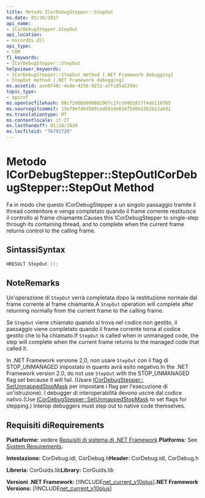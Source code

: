 ```yaml
---
title: Metodo ICorDebugStepper::StepOut
ms.date: 03/30/2017
api_name:
- ICorDebugStepper.StepOut
api_location:
- mscordbi.dll
api_type:
- COM
f1_keywords:
- ICorDebugStepper::StepOut
helpviewer_keywords:
- ICorDebugStepper::StepOut method [.NET Framework debugging]
- StepOut method [.NET Framework debugging]
ms.assetid: aae0f48c-4ede-4256-9251-a7fc85a229dc
topic_type:
- apiref
ms.openlocfilehash: 08cf2d0bb09080296fc1fcc69b5817f4d6118765
ms.sourcegitcommit: 13e79efdbd589cad6b1de634f5d6b1262b12ab01
ms.translationtype: MT
ms.contentlocale: it-IT
ms.lasthandoff: 01/28/2020
ms.locfileid: "76791720"
---
```

# <a name="icordebugstepperstepout-method"></a><span data-ttu-id="39a8a-102">Metodo ICorDebugStepper::StepOut</span><span class="sxs-lookup"><span data-stu-id="39a8a-102">ICorDebugStepper::StepOut Method</span></span>
<span data-ttu-id="39a8a-103">Fa in modo che questo ICorDebugStepper a un singolo passaggio tramite il thread contenitore e venga completato quando il frame corrente restituisce il controllo al frame chiamante.</span><span class="sxs-lookup"><span data-stu-id="39a8a-103">Causes this ICorDebugStepper to single-step through its containing thread, and to complete when the current frame returns control to the calling frame.</span></span>  
  
## <a name="syntax"></a><span data-ttu-id="39a8a-104">Sintassi</span><span class="sxs-lookup"><span data-stu-id="39a8a-104">Syntax</span></span>  
  
```cpp  
HRESULT StepOut ();  
```  
  
## <a name="remarks"></a><span data-ttu-id="39a8a-105">Note</span><span class="sxs-lookup"><span data-stu-id="39a8a-105">Remarks</span></span>  
 <span data-ttu-id="39a8a-106">Un'operazione di `StepOut` verrà completata dopo la restituzione normale dal frame corrente al frame chiamante.</span><span class="sxs-lookup"><span data-stu-id="39a8a-106">A `StepOut` operation will complete after returning normally from the current frame to the calling frame.</span></span>  
  
 <span data-ttu-id="39a8a-107">Se `StepOut` viene chiamato quando si trova nel codice non gestito, il passaggio viene completato quando il frame corrente torna al codice gestito che lo ha chiamato.</span><span class="sxs-lookup"><span data-stu-id="39a8a-107">If `StepOut` is called when in unmanaged code, the step will complete when the current frame returns to the managed code that called it.</span></span>  
  
 <span data-ttu-id="39a8a-108">In .NET Framework versione 2,0, non usare `StepOut` con il flag di STOP_UNMANAGED impostato in quanto avrà esito negativo.</span><span class="sxs-lookup"><span data-stu-id="39a8a-108">In the .NET Framework version 2.0, do not use `StepOut` with the STOP_UNMANAGED flag set because it will fail.</span></span> <span data-ttu-id="39a8a-109">(Usare [ICorDebugStepper:: SetUnmappedStopMask](icordebugstepper-setunmappedstopmask-method.md) per impostare i flag per l'esecuzione di un'istruzione). I debugger di interoperabilità devono uscire dal codice nativo.</span><span class="sxs-lookup"><span data-stu-id="39a8a-109">(Use [ICorDebugStepper::SetUnmappedStopMask](icordebugstepper-setunmappedstopmask-method.md) to set flags for stepping.) Interop debuggers must step out to native code themselves.</span></span>  
  
## <a name="requirements"></a><span data-ttu-id="39a8a-110">Requisiti di</span><span class="sxs-lookup"><span data-stu-id="39a8a-110">Requirements</span></span>  
 <span data-ttu-id="39a8a-111">**Piattaforme:** vedere [Requisiti di sistema di .NET Framework](../../../../docs/framework/get-started/system-requirements.md).</span><span class="sxs-lookup"><span data-stu-id="39a8a-111">**Platforms:** See [System Requirements](../../../../docs/framework/get-started/system-requirements.md).</span></span>  
  
 <span data-ttu-id="39a8a-112">**Intestazione:** CorDebug.idl, CorDebug.h</span><span class="sxs-lookup"><span data-stu-id="39a8a-112">**Header:** CorDebug.idl, CorDebug.h</span></span>  
  
 <span data-ttu-id="39a8a-113">**Libreria:** CorGuids.lib</span><span class="sxs-lookup"><span data-stu-id="39a8a-113">**Library:** CorGuids.lib</span></span>  
  
 <span data-ttu-id="39a8a-114">**Versioni .NET Framework:** [!INCLUDE[net_current_v10plus](../../../../includes/net-current-v10plus-md.md)]</span><span class="sxs-lookup"><span data-stu-id="39a8a-114">**.NET Framework Versions:** [!INCLUDE[net_current_v10plus](../../../../includes/net-current-v10plus-md.md)]</span></span>
